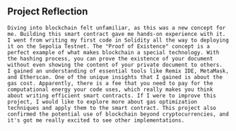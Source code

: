 ## **Project Reflection**

	Diving into blockchain felt unfamiliar, as this was a new concept for me. Building this smart contract gave me hands-on experience with it. I went from writing my first code in Solidity all the way to deploying it on the Sepolia Testnet. The "Proof of Existence" concept is a perfect example of what makes blockchain a special technology. With the hashing process, you can prove the existence of your document without even showing the content of your private document to others.
	I gained an understanding of essential tools like Remix IDE, MetaMask, and Etherscan. One of the unique insights that I gained is about the gas cost. Apparently, there is a fee that you need to pay for the computational energy your code uses, which really makes you think about writing efficient smart contracts. If I were to improve this project, I would like to explore more about gas optimization techniques and apply them to the smart contract. This project also confirmed the potential use of blockchain beyond cryptocurrencies, and it's got me really excited to see other implementations.

